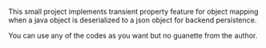 This small project implements transient property feature for object mapping when a java object is deserialized to a json object for backend persistence. 

You can use any of the codes as you want but no guanette from the author. 